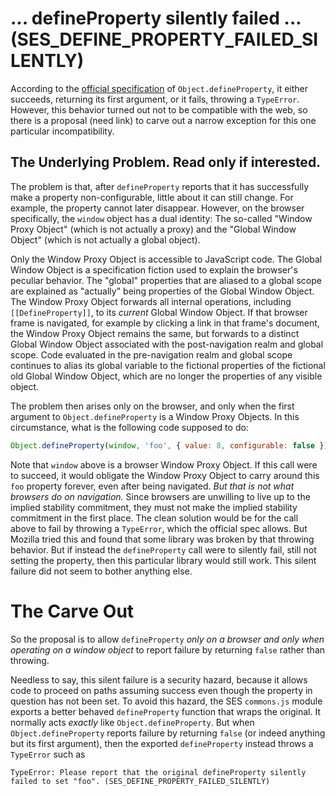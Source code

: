 # ... defineProperty silently failed ... (SES_DEFINE_PROPERTY_FAILED_SILENTLY)

According to the
[official specification](https://tc39.es/ecma262/#sec-object.defineproperty)
of `Object.defineProperty`, it either succeeds, returning its first argument,
or it fails, throwing a `TypeError`. However, this behavior turned out not
to be compatible with the web, so there is a proposal (need link) to carve
out a narrow exception for this one particular incompatibility.

## The Underlying Problem. Read only if interested.

The problem is that, after `defineProperty` reports that it has successfully
make a property non-configurable, little about it can still change. For example,
the property cannot later disappear. However, on the browser specifically,
the `window` object has a dual identity: The so-called "Window Proxy Object"
(which is not actually a proxy) and the "Global Window Object" (which is
not actually a global object).

Only the Window Proxy Object is accessible to
JavaScript code. The Global Window Object is a specification fiction used to
explain the browser's peculiar behavior. The "global" properties that are
aliased to a global scope are explained as "actually" being properties of
the Global Window Object. The Window Proxy Object forwards all internal
operations, including `[[DefineProperty]]`, to its *current* Global Window
Object. If that browser frame is navigated, for example by clicking a link
in that frame's document, the Window Proxy Object remains the same, but
forwards to a distinct Global Window Object associated with the post-navigation
realm and global scope. Code evaluated in the pre-navigation realm and global
scope continues to alias its global variable to the fictional properties
of the fictional old Global Window Object, which are no longer the properties
of any visible object.

The problem then arises only on the browser, and only when the first argument
to `Object.defineProperty` is a Window Proxy Objects. In this circumstance,
what is the following code supposed to do:

```js
Object.defineProperty(window, 'foo', { value: 8, configurable: false });
```

Note that `window` above is a browser Window Proxy Object.
If this call were to succeed, it would obligate the Window Proxy Object to carry
around this `foo` property forever, even after being navigated. *But that is
not what browsers do on navigation.* Since browsers are unwilling to
live up to the implied stability commitment, they must not make the implied
stability commitment in the first place. The clean solution would be for the
call above to fail by throwing a `TypeError`, which the official spec allows.
But Mozilla tried this and found that some library was broken by that throwing
behavior. But if instead the `defineProperty` call were to silently fail,
still not setting the property, then this particular library would still work.
This silent failure did not seem to bother anything else.

# The Carve Out

So the proposal is to allow `defineProperty` *only on a browser and only when
operating on a window object* to report failure by returning `false` rather
than throwing.

Needless to say, this silent failure is a security hazard, because it allows
code to proceed on paths assuming success even though the property in question
has not been set. To avoid this hazard, the SES `commons.js` module exports
a better behaved `defineProperty` function that wraps the original. It normally
acts *exactly* like `Object.defineProperty`. But when `Object.defineProperty`
reports failure by returning `false` (or indeed anything but its first
argument), then the exported `defineProperty` instead throws a `TypeError` such
as
```
TypeError: Please report that the original defineProperty silently failed to set "foo". (SES_DEFINE_PROPERTY_FAILED_SILENTLY)
```
